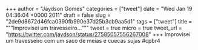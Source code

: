 
+++
author = "Jaydson Gomes"
categories = ["tweet"]
date = "Wed Jan 19 04:36:04 +0000 2011"
draft = false
slug = "2de9d8672d46fca0390fb990e37d25b3cb9aa5d1"
tags = ["tweet"]
title = """Improvisei um travesseiro..."""
tweet = true
micro = true
tweet_url = "https://twitter.com/jaydson/status/27585057556267008"
+++
Improvisei um travesseiro com um saco de meias e cuecas sujas #cpbr4
